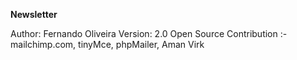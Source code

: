 **Newsletter**

Author: Fernando Oliveira
Version: 2.0
Open Source Contribution :- mailchimp.com, tinyMce, phpMailer, Aman Virk
